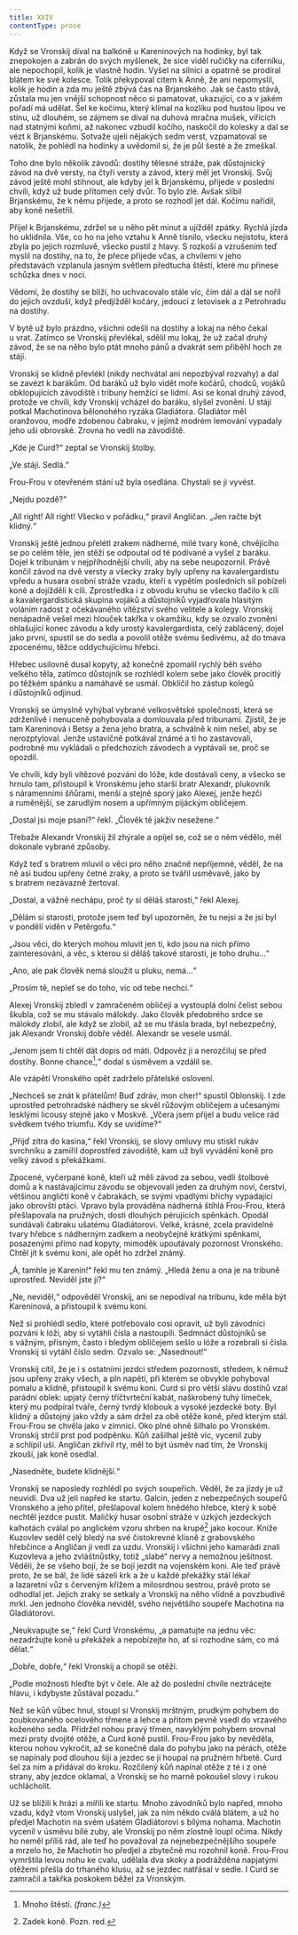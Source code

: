```yaml
---
title: XXIV
contentType: prose
---
```


<section>

Když se Vronskij díval na balkóně u Kareninových na hodinky, byl tak znepokojen a zabrán do svých myšlenek, že sice viděl ručičky na ciferníku, ale nepochopil, kolik je vlastně hodin. Vyšel na silnici a opatrně se prodíral blátem ke své kolesce. Tolik překypoval citem k Anně, že ani nepomyslil, kolik je hodin a zda mu ještě zbývá čas na Brjanského. Jak se často stává, zůstala mu jen vnější schopnost něco si pamatovat, ukazující, co a v jakém pořadí má udělat. Šel ke kočímu, který klímal na kozlíku pod hustou lípou ve stínu, už dlouhém, se zájmem se díval na duhová mračna mušek, vířících nad statnými koňmi, až nakonec vzbudil kočího, naskočil do kolesky a dal se vézt k Brjanskému. Sotvaže ujeli nějakých sedm verst, vzpamatoval se natolik, že pohlédl na hodinky a uvědomil si, že je půl šesté a že zmeškal.

Toho dne bylo několik závodů: dostihy tělesné stráže, pak důstojnický závod na dvě versty, na čtyři versty a závod, který měl jet Vronskij. Svůj závod ještě mohl stihnout, ale kdyby jel k Brjanskému, přijede v poslední chvíli, když už bude přítomen celý dvůr. To bylo zlé. Avšak slíbil Brjanskému, že k němu přijede, a proto se rozhodl jet dál. Kočímu nařídil, aby koně nešetřil.

Přijel k Brjanskému, zdržel se u něho pět minut a ujížděl zpátky. Rychlá jízda ho uklidnila. Vše, co ho na jeho vztahu k Anně tísnilo, všecku nejistotu, která zbyla po jejich rozmluvě, všecko pustil z hlavy. S rozkoší a vzrušením teď myslil na dostihy, na to, že přece přijede včas, a chvílemi v jeho představách vzplanula jasným světlem předtucha štěstí, které mu přinese schůzka dnes v noci.

Vědomí, že dostihy se blíží, ho uchvacovalo stále víc, čím dál a dál se nořil do jejich ovzduší, když předjížděl kočáry, jedoucí z letovisek a z Petrohradu na dostihy.

V bytě už bylo prázdno, všichni odešli na dostihy a lokaj na něho čekal u vrat. Zatímco se Vronskij převlékal, sdělil mu lokaj, že už začal druhý závod, že se na něho bylo ptát mnoho pánů a dvakrát sem přiběhl hoch ze stájí.

Vronskij se klidně převlékl (nikdy nechvátal ani nepozbýval rozvahy) a dal se zavézt k barákům. Od baráků už bylo vidět moře kočárů, chodců, vojáků obklopujících závodiště i tribuny hemžící se lidmi. Asi se konal druhý závod, protože ve chvíli, kdy Vronskij vcházel do baráku, slyšel zvonění. U stájí potkal Machotinova bělonohého ryzáka Gladiátora. Gladiátor měl oranžovou, modře zdobenou čabraku, v jejímž modrém lemování vypadaly jeho uši obrovské. Zrovna ho vedli na závodiště.

„Kde je Curd?“ zeptal se Vronskij štolby.

„Ve stáji. Sedlá.“

Frou-Frou v otevřeném stání už byla osedlána. Chystali se ji vyvést.

„Nejdu pozdě?“

„All right! All right! Všecko v pořádku,“ pravil Angličan. „Jen račte být klidný.“

Vronskij ještě jednou přelétl zrakem nádherné, milé tvary koně, chvějícího se po celém těle, jen stěží se odpoutal od té podívané a vyšel z baráku. Dojel k tribunám v nejpříhodnější chvíli, aby na sebe neupozornil. Právě končil závod na dvě versty a všecky zraky byly upřeny na kavalergardistu vpředu a husara osobní stráže vzadu, kteří s vypětím posledních sil pobízeli koně a dojížděli k cíli. Zprostředka i z obvodu kruhu se všecko tlačilo k cíli a kavalergardistická skupina vojáků a důstojníků vyjadřovala hlasitým voláním radost z očekávaného vítězství svého velitele a kolegy. Vronskij nenápadně vešel mezi hlouček takřka v okamžiku, kdy se ozvalo zvonění ohlašující konec závodu a kdy urostý kavalergardista, celý zablácený, dojel jako první, spustil se do sedla a povolil otěže svému šedivému, až do tmava zpocenému, těžce oddychujícímu hřebci.

Hřebec usilovně dusal kopyty, až konečně zpomalil rychlý běh svého velkého těla, zatímco důstojník se rozhlédl kolem sebe jako člověk procitlý po těžkém spánku a namáhavě se usmál. Obklíčil ho zástup kolegů i důstojníků odjinud.

Vronskij se úmyslně vyhýbal vybrané velkosvětské společnosti, která se zdrženlivě i nenuceně pohybovala a domlouvala před tribunami. Zjistil, že je tam Kareninová i Betsy a žena jeho bratra, a schválně k nim nešel, aby se nerozptyloval. Jenže ustavičně potkával známé a ti ho zastavovali, podrobně mu vykládali o předchozích závodech a vyptávali se, proč se opozdil.

Ve chvíli, kdy byli vítězové pozváni do lóže, kde dostávali ceny, a všecko se hrnulo tam, přistoupil k Vronskému jeho starší bratr Alexandr, plukovník s náramenními šňůrami, menší a stejně sporý jako Alexej, jenže hezčí a ruměnější, se zarudlým nosem a upřímným pijáckým obličejem.

„Dostal jsi moje psaní?“ řekl. „Člověk tě jakživ nesežene.“

Třebaže Alexandr Vronskij žil zhýrale a opíjel se, což se o něm vědělo, měl dokonale vybrané způsoby.

Když teď s bratrem mluvil o věci pro něho značně nepříjemné, věděl, že na ně asi budou upřeny četné zraky, a proto se tvářil usměvavě, jako by s bratrem nezávazně žertoval.

„Dostal, a vážně nechápu, proč _ty_ si děláš starosti,“ řekl Alexej.

„Dělám si starosti, protože jsem teď byl upozorněn, že tu nejsi a že jsi byl v pondělí viděn v Petěrgofu.“

„Jsou věci, do kterých mohou mluvit jen ti, kdo jsou na nich přímo zainteresováni, a věc, s kterou si děláš takové starosti, je toho druhu…“

„Ano, ale pak člověk nemá sloužit u pluku, nemá…“

„Prosím tě, nepleť se do toho, víc od tebe nechci.“

Alexej Vronskij zbledl v zamračeném obličeji a vystouplá dolní čelist sebou škubla, což se mu stávalo málokdy. Jako člověk předobrého srdce se málokdy zlobil, ale když se zlobil, až se mu třásla brada, byl nebezpečný, jak Alexandr Vronskij dobře věděl. Alexandr se vesele usmál.

„Jenom jsem ti chtěl dát dopis od máti. Odpověz jí a nerozčiluj se před dostihy. Bonne chance[^27],“ dodal s úsměvem a vzdálil se.

Ale vzápětí Vronského opět zadrželo přátelské oslovení.

„Nechceš se znát k přátelům! Buď zdráv, mon cher!“ spustil Oblonskij. I zde uprostřed petrohradské nádhery se skvěl růžovým obličejem a učesanými lesklými licousy stejně jako v Moskvě. „Včera jsem přijel a budu velice rád svědkem tvého triumfu. Kdy se uvidíme?“

„Přijď zítra do kasina,“ řekl Vronskij, se slovy omluvy mu stiskl rukáv svrchníku a zamířil doprostřed závodiště, kam už byli vyváděni koně pro velký závod s překážkami.

Zpocené, vyčerpané koně, kteří už měli závod za sebou, vedli štolbové domů a k nastávajícímu závodu se objevovali jeden za druhým noví, čerství, většinou angličtí koně v čabrakách, se svými vpadlými břichy vypadající jako obrovští ptáci. Vpravo byla prováděna nádherná štíhlá Frou-Frou, která přešlapovala na pružných, dosti dlouhých pérujících spěnkách. Opodál sundávali čabraku ušatému Gladiátorovi. Velké, krásné, zcela pravidelné tvary hřebce s nádherným zadkem a neobyčejně krátkými spěnkami, posazenými přímo nad kopyty, mimoděk upoutávaly pozornost Vronského. Chtěl jít k svému koni, ale opět ho zdržel známý.

„Á, tamhle je Karenin!“ řekl mu ten známý. „Hledá ženu a ona je na tribuně uprostřed. Neviděl jste ji?“

„Ne, neviděl,“ odpověděl Vronskij, ani se nepodíval na tribunu, kde měla být Kareninová, a přistoupil k svému koni.

Než si prohlédl sedlo, které potřebovalo cosi opravit, už byli závodníci pozváni k lóži, aby si vytáhli čísla a nastoupili. Sedmnáct důstojníků se s vážným, přísným, často i bledým obličejem sešlo u lóže a rozebrali si čísla. Vronskij si vytáhl číslo sedm. Ozvalo se: „Nasednout!“

Vronskij cítil, že je i s ostatními jezdci středem pozornosti, středem, k němuž jsou upřeny zraky všech, a pln napětí, při kterém se obvykle pohyboval pomalu a klidně, přistoupil k svému koni. Curd si pro větší slávu dostihů vzal parádní oblek: upjatý černý tříčtvrteční kabát, naškrobený tuhý límeček, který mu podpíral tváře, černý tvrdý klobouk a vysoké jezdecké boty. Byl klidný a důstojný jako vždy a sám držel za obě otěže koně, před kterým stál. Frou-Frou se chvěla jako v zimnici. Oko plné ohně šilhalo po Vronském. Vronskij strčil prst pod podpěnku. Kůň zašilhal ještě víc, vycenil zuby a schlípil uši. Angličan zkřivil rty, měl to být úsměv nad tím, že Vronskij zkouší, jak koně osedlal.

„Nasedněte, budete klidnější.“

Vronskij se naposledy rozhlédl po svých soupeřích. Věděl, že za jízdy je už neuvidí. Dva už jeli napřed ke startu. Galcin, jeden z nebezpečných soupeřů Vronského a jeho přítel, přešlapoval kolem hnědého hřebce, který k sobě nechtěl jezdce pustit. Maličký husar osobní stráže v úzkých jezdeckých kalhotách cválal po anglickém vzoru shrben na krupě[^28] jako kocour. Kníže Kuzovlev seděl celý bledý na své čistokrevné klisně z grabovského hřebčince a Angličan ji vedl za uzdu. Vronskij i všichni jeho kamarádi znali Kuzovleva a jeho zvláštnůstky, totiž „slabé“ nervy a nemožnou ješitnost. Věděli, že se všeho bojí, že se bojí jezdit na vojenském koni. Ale teď právě proto, že se bál, že lidé sázeli krk a že u každé překážky stál lékař a lazaretní vůz s červeným křížem a milosrdnou sestrou, právě proto se odhodlal jet. Jejich zraky se setkaly a Vronskij na něho vlídně a povzbudivě mrkl. Jen jednoho člověka neviděl, svého největšího soupeře Machotina na Gladiátorovi.

„Neukvapujte se,“ řekl Curd Vronskému, „a pamatujte na jednu věc: nezadržujte koně u překážek a nepobízejte ho, ať si rozhodne sám, co má dělat.“

„Dobře, dobře,“ řekl Vronskij a chopil se otěží.

„Podle možnosti hleďte být v čele. Ale až do poslední chvíle neztrácejte hlavu, i kdybyste zůstával pozadu.“

Než se kůň vůbec hnul, stoupl si Vronskij mrštným, prudkým pohybem do zoubkovaného ocelového třmene a lehce a přitom pevně vsedl do vrzavého koženého sedla. Přidržel nohou pravý třmen, navyklým pohybem srovnal mezi prsty dvojité otěže, a Curd koně pustil. Frou-Frou jako by nevěděla, kterou nohou vykročit, až se konečně dala do pohybu jako na pérách, otěže se napínaly pod dlouhou šíjí a jezdec se jí houpal na pružném hřbetě. Curd šel za ním a přidával do kroku. Rozčilený kůň napínal otěže z té i z oné strany, aby jezdce oklamal, a Vronskij se ho marně pokoušel slovy i rukou uchlácholit.

Už se blížili k hrázi a mířili ke startu. Mnoho závodníků bylo napřed, mnoho vzadu, když vtom Vronskij uslyšel, jak za ním někdo cválá blátem, a už ho předjel Machotin na svém ušatém Gladiátorovi s bílýma nohama. Machotin vycenil v úsměvu bílé zuby, ale Vronskij po něm zlostně loupl očima. Nikdy ho neměl příliš rád, ale teď ho považoval za nejnebezpečnějšího soupeře a mrzelo ho, že Machotin ho předjel a zbytečně mu rozohnil koně. Frou-Frou vymrštila levou nohu ke cvalu, udělala dva skoky a podrážděna napjatými otěžemi přešla do trhaného klusu, až se jezdec natřásal v sedle. I Curd se zamračil a takřka poskokem běžel za Vronským.

</section>

<section>

[^27]: Mnoho štěstí. _(franc.)_

[^28]: Zadek koně. Pozn. red.

</section>
